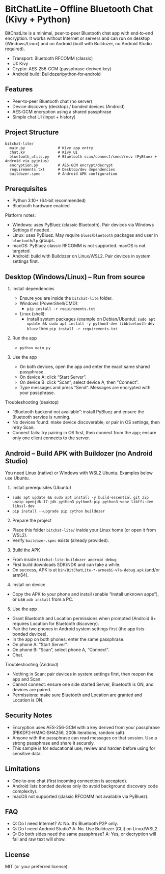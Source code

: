 # BitChatLite – Offline Bluetooth Chat (Kivy + Python)

BitChatLite is a minimal, peer‑to‑peer Bluetooth chat app with end‑to‑end encryption. It works without Internet or servers and can run on desktop (Windows/Linux) and on Android (built with Buildozer, no Android Studio required).

- Transport: Bluetooth RFCOMM (classic)
- UI: Kivy
- Crypto: AES‑256‑GCM (passphrase‑derived key)
- Android build: Buildozer/python‑for‑android


## Features
- Peer‑to‑peer Bluetooth chat (no server)
- Device discovery (desktop) / bonded devices (Android)
- AES‑GCM encryption using a shared passphrase
- Simple chat UI (input + history)


## Project Structure
```
bitchat-lite/
  main.py               # Kivy app entry
  chat.kv               # Kivy UI
  bluetooth_utils.py    # Bluetooth scan/connect/send/recv (PyBluez + Android via pyjnius)
  encryption.py         # AES-GCM encrypt/decrypt
  requirements.txt      # Desktop/dev dependencies
  buildozer.spec        # Android APK configuration
```


## Prerequisites
- Python 3.10+ (64‑bit recommended)
- Bluetooth hardware enabled

Platform notes:
- Windows: uses PyBluez (classic Bluetooth). Pair devices via Windows Settings if needed.
- Linux: uses PyBluez. May require `bluez`/`bluetooth` packages and user in `bluetooth`/`lp` groups.
- macOS: PyBluez classic RFCOMM is not supported. macOS is not targeted.
- Android: build with Buildozer on Linux/WSL2. Pair devices in system settings first.


## Desktop (Windows/Linux) – Run from source
1) Install dependencies
   - Ensure you are inside the `bitchat-lite` folder.
   - Windows (PowerShell/CMD):
     - `pip install -r requirements.txt`
   - Linux (shell):
     - Install system packages (example on Debian/Ubuntu): `sudo apt update && sudo apt install -y python3-dev libbluetooth-dev bluez` then `pip install -r requirements.txt`

2) Run the app
   - `python main.py`

3) Use the app
   - On both devices, open the app and enter the exact same shared passphrase.
   - On device A: click “Start Server”.
   - On device B: click “Scan”, select device A, then “Connect”.
   - Type messages and press “Send”. Messages are encrypted with your passphrase.

Troubleshooting (desktop)
- “Bluetooth backend not available”: install PyBluez and ensure the Bluetooth service is running.
- No devices found: make device discoverable, or pair in OS settings, then retry Scan.
- Connect fails: try pairing in OS first, then connect from the app; ensure only one client connects to the server.


## Android – Build APK with Buildozer (no Android Studio)
You need Linux (native) or Windows with WSL2 Ubuntu. Examples below use Ubuntu.

1) Install prerequisites (Ubuntu)
- `sudo apt update && sudo apt install -y build-essential git zip unzip openjdk-17-jdk python3 python3-pip python3-venv libffi-dev libssl-dev` 
- `pip install --upgrade pip cython buildozer`

2) Prepare the project
- Place this folder `bitchat-lite/` inside your Linux home (or open it from WSL2).
- Verify `buildozer.spec` exists (already provided).

3) Build the APK
- From inside `bitchat-lite`: `buildozer android debug`
- First build downloads SDK/NDK and can take a while.
- On success, APK is at `bin/BitChatLite-*-armeabi-v7a-debug.apk` (and/or arm64).

4) Install on device
- Copy the APK to your phone and install (enable “Install unknown apps”), or use `adb install` from a PC.

5) Use the app
- Grant Bluetooth and Location permissions when prompted (Android 6+ requires Location for Bluetooth discovery).
- Pair the two phones in Android system settings first (the app lists bonded devices).
- In the app on both phones: enter the same passphrase.
- On phone A: “Start Server”.
- On phone B: “Scan”, select phone A, “Connect”.
- Chat.

Troubleshooting (Android)
- Nothing in Scan: pair devices in system settings first, then reopen the app and Scan.
- Cannot connect: ensure one side started Server, Bluetooth is ON, and devices are paired.
- Permissions: make sure Bluetooth and Location are granted and Location is ON.


## Security Notes
- Encryption uses AES‑256‑GCM with a key derived from your passphrase (PBKDF2‑HMAC‑SHA256, 200k iterations, random salt).
- Anyone with the passphrase can read messages on that session. Use a strong passphrase and share it securely.
- This sample is for educational use; review and harden before using for sensitive data.


## Limitations
- One‑to‑one chat (first incoming connection is accepted).
- Android lists bonded devices only (to avoid background discovery code complexity).
- macOS not supported (classic RFCOMM not available via PyBluez).


## FAQ
- Q: Do I need Internet?  A: No. It’s Bluetooth P2P only.
- Q: Do I need Android Studio?  A: No. Use Buildozer (CLI) on Linux/WSL2.
- Q: Do both sides need the same passphrase?  A: Yes, or decryption will fail and raw text will show.


## License
MIT (or your preferred license).